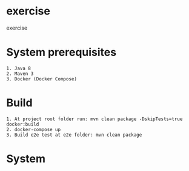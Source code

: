 # exercise
exercise
# System prerequisites
    1. Java 8
    2. Maven 3
    3. Docker (Docker Compose)
# Build
    1. At project root folder run: mvn clean package -DskipTests=true docker:build
    2. docker-compose up
    3. Build e2e test at e2e folder: mvn clean package
# System 
     